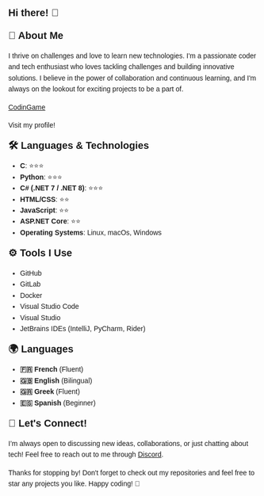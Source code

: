 <div style="font-family: 'Montserrat', sans-serif; font-size: 14px; line-height: 1.6;">

<strong style="font-size: 20px;">Hi there! 👋</strong>  

<strong style="font-size: 20px;">🚀 About Me</strong> 

I thrive on challenges and love to learn new technologies. I'm a passionate coder and tech enthusiast who loves tackling challenges and building innovative solutions. I believe in the power of collaboration and continuous learning, and I'm always on the lookout for exciting projects to be a part of.

[CodinGame](https://www.codingame.com/profile/a93e22eb1157401723b3617a7d87669f2853436)

Visit my profile!

<strong style="font-size: 20px;">🛠️ **Languages & Technologies**</strong>  

- **C**: ⭐⭐⭐
- **Python**: ⭐⭐⭐
- **C# (.NET 7 / .NET 8)**: ⭐⭐⭐
- **HTML/CSS**: ⭐⭐
- **JavaScript**: ⭐⭐
- **ASP.NET Core**: ⭐⭐
- **Operating Systems**: Linux, macOs, Windows

<strong style="font-size: 20px;">⚙️ **Tools I Use**</strong> 

- GitHub
- GitLab
- Docker
- Visual Studio Code
- Visual Studio
- JetBrains IDEs (IntelliJ, PyCharm, Rider)

<strong style="font-size: 20px;">🌍 **Languages**</strong> 

- **🇫🇷 French** (Fluent)
- **🇬🇧 English** (Bilingual)
- **🇬🇷 Greek** (Fluent)
- **🇪🇸 Spanish** (Beginner)

<strong style="font-size: 20px;">💬 **Let's Connect!**</strong> 

I’m always open to discussing new ideas, collaborations, or just chatting about tech! Feel free to reach out to me through [Discord](ssinanis).

Thanks for stopping by! Don't forget to check out my repositories and feel free to star any projects you like. Happy coding! 🚀

<!--
**SergiosSinanis/SergiosSinanis** is a ✨ _special_ ✨ repository because its `README.md` (this file) appears on your GitHub profile.

Here are some ideas to get you started:

- 🔭 I’m currently working on ...
- 🌱 I’m currently learning ...
- 👯 I’m looking to collaborate on ...
- 🤔 I’m looking for help with ...
- 💬 Ask me about ...
- 📫 How to reach me: ...
- 😄 Pronouns: ...
- ⚡ Fun fact: ...
-->
